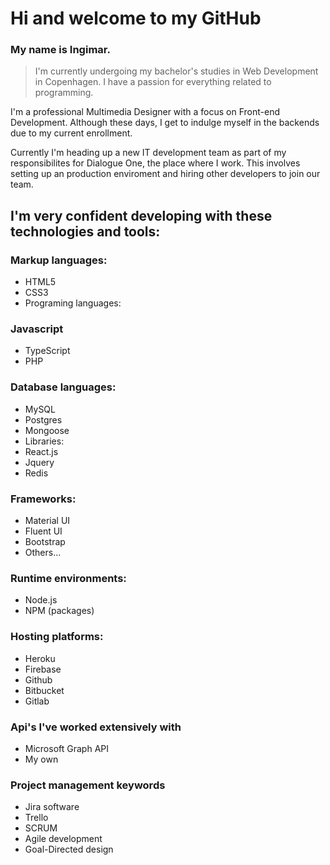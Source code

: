 # Hi and welcome to my GitHub 

### My name is Ingimar. 

> I'm currently undergoing my bachelor's studies in Web Development in Copenhagen. I have a passion for everything related to programming.

I'm a professional Multimedia Designer with a focus on Front-end Development. Although these days, I get to indulge myself in the backends due to my current enrollment.

Currently I'm heading up a new IT development team as part of my responsibilites for Dialogue One, the place where I work. This involves setting up an production enviroment and hiring other developers to join our team.

## I'm very confident developing with these technologies and tools:

### Markup languages:
* HTML5
* CSS3
* Programing languages:

### Javascript
* TypeScript
* PHP

### Database languages:
* MySQL
* Postgres
* Mongoose
* Libraries:
* React.js
* Jquery
* Redis

### Frameworks:
* Material UI
* Fluent UI
* Bootstrap
* Others...

### Runtime environments:
* Node.js
* NPM (packages)

### Hosting platforms:
* Heroku
* Firebase
* Github
* Bitbucket
* Gitlab

### Api's I've worked extensively with
* Microsoft Graph API
* My own

### Project management keywords
* Jira software
* Trello
* SCRUM
* Agile development
* Goal-Directed design
